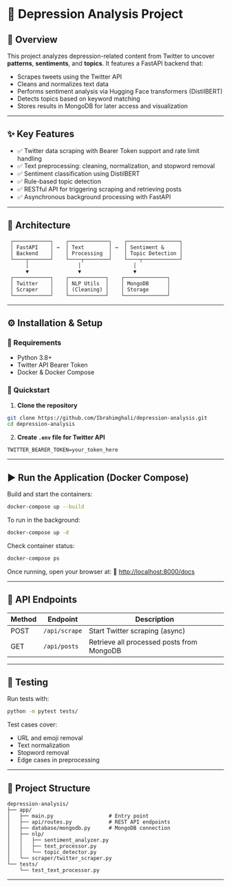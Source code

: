 # 🧠 Depression Analysis Project

## 📘 Overview

This project analyzes depression-related content from Twitter to uncover **patterns**, **sentiments**, and **topics**. It features a FastAPI backend that:

* Scrapes tweets using the Twitter API
* Cleans and normalizes text data
* Performs sentiment analysis via Hugging Face transformers (DistilBERT)
* Detects topics based on keyword matching
* Stores results in MongoDB for later access and visualization

---

## ✨ Key Features

* ✅ Twitter data scraping with Bearer Token support and rate limit handling
* ✅ Text preprocessing: cleaning, normalization, and stopword removal
* ✅ Sentiment classification using DistilBERT
* ✅ Rule-based topic detection
* ✅ RESTful API for triggering scraping and retrieving posts
* ✅ Asynchronous background processing with FastAPI

---

## 🧱 Architecture

```
 ┌────────────┐    ┌─────────────┐    ┌─────────────────┐
 │ FastAPI    │ →  │ Text        │ →  │ Sentiment &     │
 │ Backend    │    │ Processing  │    │ Topic Detection │
 └────┬───────┘    └────┬────────┘    └────┬────────────┘
      │                │                 │
      ▼                ▼                 ▼
 ┌────────────┐    ┌────────────┐    ┌──────────────┐
 │ Twitter    │    │ NLP Utils  │    │ MongoDB      │
 │ Scraper    │    │ (Cleaning) │    │ Storage      │
 └────────────┘    └────────────┘    └──────────────┘
```

---

## ⚙️ Installation & Setup

### 🔧 Requirements

* Python 3.8+
* Twitter API Bearer Token
* Docker & Docker Compose

### 🚀 Quickstart

1. **Clone the repository**

```bash
git clone https://github.com/Ibrahimghali/depression-analysis.git
cd depression-analysis
```

2. **Create `.env` file for Twitter API**

```env
TWITTER_BEARER_TOKEN=your_token_here
```

---

## ▶️ Run the Application (Docker Compose)

Build and start the containers:

```bash
docker-compose up --build
```

To run in the background:

```bash
docker-compose up -d
```

Check container status:

```bash
docker-compose ps
```

Once running, open your browser at:
📄 [http://localhost:8000/docs](http://localhost:8000/docs)

---

## 📡 API Endpoints

| Method | Endpoint      | Description                               |
| ------ | ------------- | ----------------------------------------- |
| POST   | `/api/scrape` | Start Twitter scraping (async)            |
| GET    | `/api/posts`  | Retrieve all processed posts from MongoDB |

---

## 🧪 Testing

Run tests with:

```bash
python -m pytest tests/
```

Test cases cover:

* URL and emoji removal
* Text normalization
* Stopword removal
* Edge cases in preprocessing

---

## 📁 Project Structure

```
depression-analysis/
├── app/
│   ├── main.py                  # Entry point
│   ├── api/routes.py            # REST API endpoints
│   ├── database/mongodb.py      # MongoDB connection
│   ├── nlp/
│   │   ├── sentiment_analyzer.py
│   │   ├── text_processor.py
│   │   └── topic_detector.py
│   └── scraper/twitter_scraper.py
└── tests/
    └── test_text_processor.py
```

---
